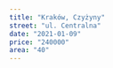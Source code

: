 ```yaml
---
title: "Kraków, Czyżyny"
street: "ul. Centralna"
date: "2021-01-09"
price: "240000"
area: "40"
---
```

